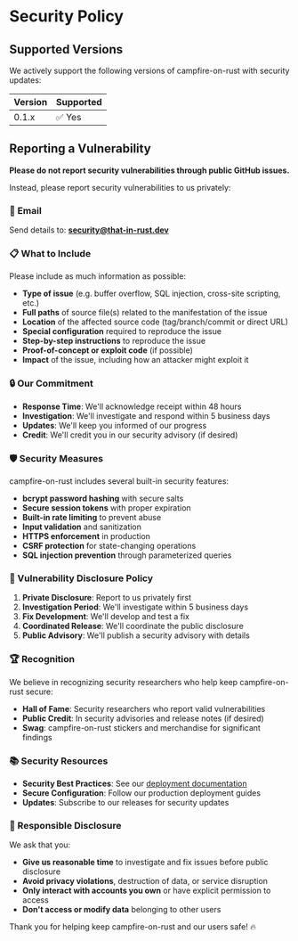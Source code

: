 # Security Policy

## Supported Versions

We actively support the following versions of campfire-on-rust with security updates:

| Version | Supported          |
| ------- | ------------------ |
| 0.1.x   | ✅ Yes             |

## Reporting a Vulnerability

**Please do not report security vulnerabilities through public GitHub issues.**

Instead, please report security vulnerabilities to us privately:

### 📧 Email
Send details to: **security@that-in-rust.dev**

### 📋 What to Include
Please include as much information as possible:

- **Type of issue** (e.g. buffer overflow, SQL injection, cross-site scripting, etc.)
- **Full paths** of source file(s) related to the manifestation of the issue
- **Location** of the affected source code (tag/branch/commit or direct URL)
- **Special configuration** required to reproduce the issue
- **Step-by-step instructions** to reproduce the issue
- **Proof-of-concept or exploit code** (if possible)
- **Impact** of the issue, including how an attacker might exploit it

### 🔒 Our Commitment

- **Response Time**: We'll acknowledge receipt within 48 hours
- **Investigation**: We'll investigate and respond within 5 business days
- **Updates**: We'll keep you informed of our progress
- **Credit**: We'll credit you in our security advisory (if desired)

### 🛡️ Security Measures

campfire-on-rust includes several built-in security features:

- **bcrypt password hashing** with secure salts
- **Secure session tokens** with proper expiration
- **Built-in rate limiting** to prevent abuse
- **Input validation** and sanitization
- **HTTPS enforcement** in production
- **CSRF protection** for state-changing operations
- **SQL injection prevention** through parameterized queries

### 🚨 Vulnerability Disclosure Policy

1. **Private Disclosure**: Report to us privately first
2. **Investigation Period**: We'll investigate within 5 business days
3. **Fix Development**: We'll develop and test a fix
4. **Coordinated Release**: We'll coordinate the public disclosure
5. **Public Advisory**: We'll publish a security advisory with details

### 🏆 Recognition

We believe in recognizing security researchers who help keep campfire-on-rust secure:

- **Hall of Fame**: Security researchers who report valid vulnerabilities
- **Public Credit**: In security advisories and release notes (if desired)
- **Swag**: campfire-on-rust stickers and merchandise for significant findings

### 📚 Security Resources

- **Security Best Practices**: See our [deployment documentation](docs/)
- **Secure Configuration**: Follow our production deployment guides
- **Updates**: Subscribe to our releases for security updates

### 🤝 Responsible Disclosure

We ask that you:

- **Give us reasonable time** to investigate and fix issues before public disclosure
- **Avoid privacy violations**, destruction of data, or service disruption
- **Only interact with accounts you own** or have explicit permission to access
- **Don't access or modify data** belonging to other users

Thank you for helping keep campfire-on-rust and our users safe! 🔥
